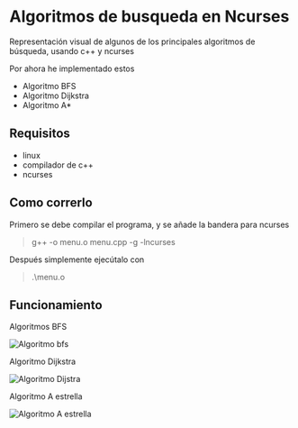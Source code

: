 # Algoritmos de busqueda en Ncurses

Representación visual de algunos de los principales algoritmos de búsqueda, usando c++ y ncurses

Por ahora he implementado estos
- Algoritmo BFS
- Algoritmo Dijkstra
- Algoritmo A*

## Requisitos

- linux
- compilador de c++
- ncurses

## Como correrlo

Primero se debe compilar el programa, y se añade la bandera para ncurses
> g++ -o menu.o menu.cpp -g -lncurses

Después simplemente ejecútalo con
> .\menu.o

## Funcionamiento
<p>Algoritmos BFS</p>
<img src="https://github.com/MarvinGC/Algoritmos-de-busqueda/blob/main/github_images/algoritmo%20bfs.gif" alt="Algoritmo bfs"/>
<p>Algoritmo Dijkstra</p>
<img src="https://github.com/MarvinGC/Algoritmos-de-busqueda/blob/main/github_images/algoritmo%20dijstra.gif" alt="Algoritmo Dijstra"/>
<p>Algoritmo A estrella</p>
<img src="https://github.com/MarvinGC/Algoritmos-de-busqueda/blob/main/github_images/algoritmo%20a%20estrella.gif" alt="Algoritmo A estrella"/>
